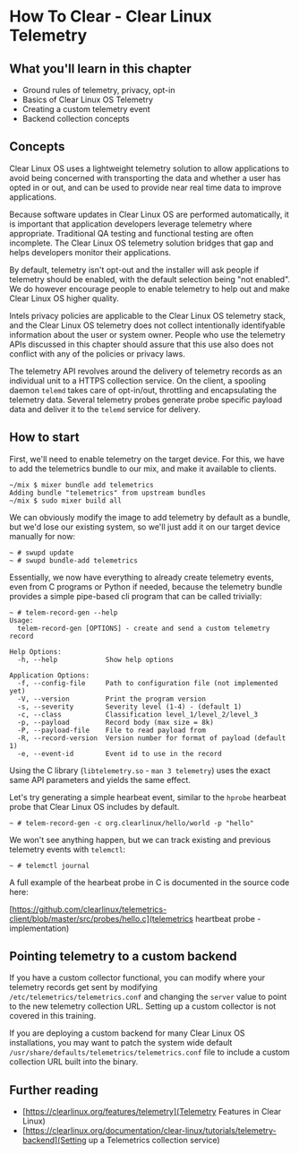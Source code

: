 
How To Clear - Clear Linux Telemetry
====================================

## What you'll learn in this chapter

* Ground rules of telemetry, privacy, opt-in
* Basics of Clear Linux OS Telemetry
* Creating a custom telemetry event
* Backend collection concepts


## Concepts

Clear Linux OS uses a lightweight telemetry solution to allow 
applications to avoid being concerned with transporting the data and 
whether a user has opted in or out, and can be used to provide near 
real time data to improve applications.

Because software updates in Clear Linux OS are performed automatically, 
it is important that application developers leverage telemetry where 
appropriate. Traditional QA testing and functional testing are often 
incomplete. The Clear Linux OS telemetry solution bridges that gap and 
helps developers monitor their applications.

By default, telemetry isn't opt-out and the installer will ask people 
if telemetry should be enabled, with the default selection being "not 
enabled". We do however encourage people to enable telemetry to help 
out and make Clear Linux OS higher quality.

Intels privacy policies are applicable to the Clear Linux OS telemetry 
stack, and the Clear Linux OS telemetry does not collect intentionally 
identifyable information about the user or system owner. People who use 
the telemetry APIs discussed in this chapter should assure that this 
use also does not conflict with any of the policies or privacy laws.

The telemetry API revolves around the delivery of telemetry records as 
an individual unit to a HTTPS collection service. On the client, a 
spooling daemon `telemd` takes care of opt-in/out, throttling and 
encapsulating the telemetry data. Several telemetry probes generate 
probe specific payload data and deliver it to the `telemd` service for 
delivery.


## How to start

First, we'll need to enable telemetry on the target device. For this, 
we have to add the telemetrics bundle to our mix, and make it available 
to clients.

```
~/mix $ mixer bundle add telemetrics
Adding bundle "telemetrics" from upstream bundles
~/mix $ sudo mixer build all
```

We can obviously modify the image to add telemetry by default as a 
bundle, but we'd lose our existing system, so we'll just add it on our 
target device manually for now:

```
~ # swupd update
~ # swupd bundle-add telemetrics
```

Essentially, we now have everything to already create telemetry events, 
even from C programs or Python if needed, because the telemetry bundle 
provides a simple pipe-based cli program that can be called trivially:

```
~ # telem-record-gen --help
Usage:
  telem-record-gen [OPTIONS] - create and send a custom telemetry record

Help Options:
  -h, --help            Show help options

Application Options:
  -f, --config-file     Path to configuration file (not implemented yet)
  -V, --version         Print the program version
  -s, --severity        Severity level (1-4) - (default 1)
  -c, --class           Classification level_1/level_2/level_3
  -p, --payload         Record body (max size = 8k)
  -P, --payload-file    File to read payload from
  -R, --record-version  Version number for format of payload (default 1)
  -e, --event-id        Event id to use in the record
```

Using the C library (`libtelemetry.so` - `man 3 telemetry`) uses the 
exact same API parameters and yields the same effect.
 
Let's try generating a simple hearbeat event, similar to the `hprobe` 
hearbeat probe that Clear Linux OS includes by default.
 
```
~ # telem-record-gen -c org.clearlinux/hello/world -p "hello"
```

We won't see anything happen, but we can track existing and previous 
telemetry events with `telemctl`:

```
~ # telemctl journal
```

A full example of the hearbeat probe in C is documented in the source 
code here:

[https://github.com/clearlinux/telemetrics-client/blob/master/src/probes/hello.c](telemetrics heartbeat probe - implementation)


## Pointing telemetry to a custom backend

If you have a custom collector functional, you can modify where your 
telemetry records get sent by modifying 
`/etc/telemetrics/telemetrics.conf` and changing the `server` value to 
point to the new telemetry collection URL. Setting up a custom 
collector is not covered in this training.

If you are deploying a custom backend for many Clear Linux OS 
installations, you may want to patch the system wide default 
`/usr/share/defaults/telemetrics/telemetrics.conf` file to include a 
custom collection URL built into the binary.


## Further reading

* [https://clearlinux.org/features/telemetry](Telemetry Features in Clear Linux)
* [https://clearlinux.org/documentation/clear-linux/tutorials/telemetry-backend](Setting up a Telemetrics collection service)

